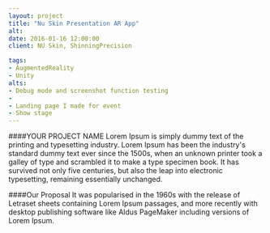 ```yaml
---
layout: project
title: "Nu Skin Presentation AR App"
alt:
date: 2016-01-16 12:00:00
client: NU Skin, ShinningPrecision

tags:
- AugmentedReality
- Unity
alts:
- Debug mode and screenshot function testing
- 
- Landing page I made for event
- Show stage
---
```

####YOUR PROJECT NAME
Lorem Ipsum is simply dummy text of the printing and typesetting industry. Lorem Ipsum has been the industry's standard dummy text ever since the 1500s, when an unknown printer took a galley of type and scrambled it to make a type specimen book. It has survived not only five centuries, but also the leap into electronic typesetting, remaining essentially unchanged.

####Our Proposal
It was popularised in the 1960s with the release of Letraset sheets containing Lorem Ipsum passages, and more recently with desktop publishing software like Aldus PageMaker including versions of Lorem Ipsum.
